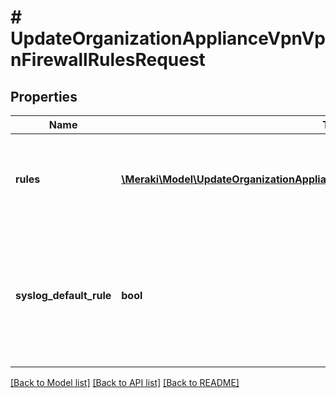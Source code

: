 # # UpdateOrganizationApplianceVpnVpnFirewallRulesRequest

## Properties

Name | Type | Description | Notes
------------ | ------------- | ------------- | -------------
**rules** | [**\Meraki\Model\UpdateOrganizationApplianceVpnVpnFirewallRulesRequestRulesInner[]**](UpdateOrganizationApplianceVpnVpnFirewallRulesRequestRulesInner.md) | An ordered array of the firewall rules (not including the default rule) | [optional]
**syslog_default_rule** | **bool** | Log the special default rule (boolean value - enable only if you&#39;ve configured a syslog server) (optional) | [optional]

[[Back to Model list]](../../README.md#models) [[Back to API list]](../../README.md#endpoints) [[Back to README]](../../README.md)
